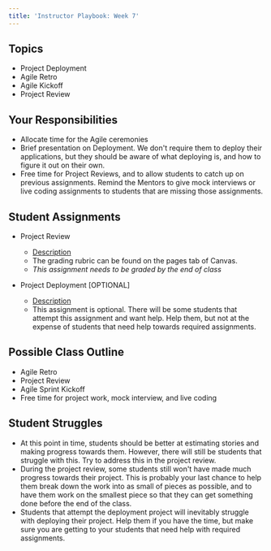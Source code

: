 ```yaml
---
title: 'Instructor Playbook: Week 7'
---
```


## Topics
* Project Deployment
* Agile Retro
* Agile Kickoff
* Project Review

## Your Responsibilities
* Allocate time for the Agile ceremonies
* Brief presentation on Deployment. We don't require them to deploy their applications, but they should be aware of what deploying is, and how to figure it out on their own.
* Free time for Project Reviews, and to allow students to catch up on previous assignments. Remind the Mentors to give mock interviews or live coding assignments to students that are missing those assignments.

## Student Assignments
* Project Review
    * [Description](../../../assignments/project-review/)
    * The grading rubric can be found on the pages tab of Canvas.
    * *This assignment needs to be graded by the end of class*

* Project Deployment [OPTIONAL]
    * [Description](../../../assignments/project-deployment/)
    * This assignment is optional. There will be some students that attempt this assignment and want help. Help them, but not at the expense of students that need help towards required assignments.

## Possible Class Outline
* Agile Retro
* Project Review
* Agile Sprint Kickoff
* Free time for project work, mock interview, and live coding

## Student Struggles
* At this point in time, students should be better at estimating stories and making progress towards them. However, there will still be students that struggle with this. Try to address this in the project review.
* During the project review, some students still won't have made much progress towards their project. This is probably your last chance to help them break down the work into as small of pieces as possible, and to have them work on the smallest piece so that they can get something done before the end of the class.
* Students that attempt the deployment project will inevitably struggle with deploying their project. Help them if you have the time, but make sure you are getting to your students that need help with required assignments.
